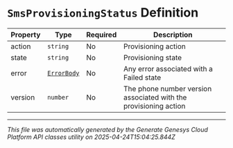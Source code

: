 # `SmsProvisioningStatus` Definition

| Property | Type | Required | Description |
|----------|------|----------|-------------|
| action | `string` | No | Provisioning action |
| state | `string` | No | Provisioning state |
| error | [`ErrorBody`](errorbody-definition.md) | No | Any error associated with a Failed state |
| version | `number` | No | The phone number version associated with the provisioning action |

---

*This file was automatically generated by the Generate Genesys Cloud Platform API classes utility on 2025-04-24T15:04:25.844Z*
